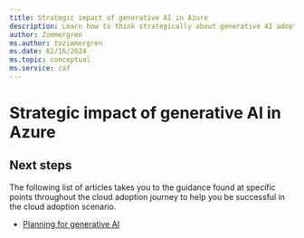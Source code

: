 ```yaml
---
title: Strategic impact of generative AI in Azure
description: Learn how to think strategically about generative AI adoption in  your organization.
author: Zimmergren
ms.author: tozimmergren
ms.date: 02/16/2024
ms.topic: conceptual
ms.service: caf
---
```


# Strategic impact of generative AI in Azure

## Next steps

The following list of articles takes you to the guidance found at specific points throughout the cloud adoption journey to help you be successful in the cloud adoption scenario.

- [Planning for generative AI](./plan.md)
